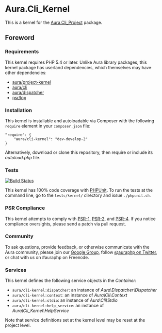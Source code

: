 # Aura.Cli_Kernel

This is a kernel for the [Aura.Cli_Project](https://github.com/auraphp/Aura.Cli_Project) package.

## Foreword

### Requirements

This kernel requires PHP 5.4 or later. Unlike Aura library packages, this 
kernel package has userland dependencies, which themselves may have other
dependencies:

- [aura/project-kernel](https://packagist.org/packages/aura/project-kernel)
- [aura/cli](https://packagist.org/packages/aura/cli)
- [aura/dispatcher](https://packagist.org/packages/aura/dispatcher)
- [psr/log](https://packagist.org/packages/psr/log)

### Installation

This kernel is installable and autoloadable via Composer with the following
`require` element in your `composer.json` file:

    "require": {
        "aura/cli-kernel": "dev-develop-2"
    }
    
Alternatively, download or clone this repository, then require or include its
_autoload.php_ file.

### Tests

[![Build Status](https://travis-ci.org/auraphp/Aura.Cli_Kernel.png?branch=develop-2)](https://travis-ci.org/auraphp/Aura.Cli_Kernel)

This kernel has 100% code coverage with [PHPUnit](http://phpunit.de). To run 
the tests at the command line, go to the `tests/kernel/` directory and issue 
`./phpunit.sh`.

### PSR Compliance

This kernel attempts to comply with [PSR-1][], [PSR-2][], and [PSR-4][]. If
you notice compliance oversights, please send a patch via pull request.

[PSR-1]: https://github.com/php-fig/fig-standards/blob/master/accepted/PSR-1-basic-coding-standard.md
[PSR-2]: https://github.com/php-fig/fig-standards/blob/master/accepted/PSR-2-coding-style-guide.md
[PSR-4]: https://github.com/php-fig/fig-standards/blob/master/accepted/PSR-4-autoloader.md

### Community

To ask questions, provide feedback, or otherwise communicate with the Aura community, please join our [Google Group](http://groups.google.com/group/auraphp), follow [@auraphp on Twitter](http://twitter.com/auraphp), or chat with us on #auraphp on Freenode.

### Services

This kernel defines the following service objects in the _Container_:

- `aura/cli-kernel:dispatcher`: an instance of _Aura\Dispatcher\Dispatcher_
- `aura/cli-kernel:context`: an instance of _Aura\Cli\Context_
- `aura/cli-kernel:stdio`: an instance of _Aura\Cli\Stdio_
- `aura/cli-kernel:help_service`: an instance of _Aura\Cli_Kernel\HelpService_

Note that service definitions set at the kernel level may be reset at the project level.
